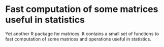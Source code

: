 # Fast computation of some matrices useful in statistics

Yet another R package for matrices. It contains a small set of functions to fast computation of some matrices and operations useful in statistics.


